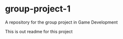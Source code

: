 # group-project-1
A repository for the group project in Game Development

This is out readme for this project

